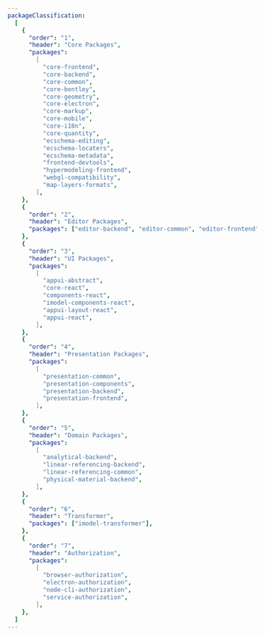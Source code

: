 ```yaml
---
packageClassification:
  [
    {
      "order": "1",
      "header": "Core Packages",
      "packages":
        [
          "core-frontend",
          "core-backend",
          "core-common",
          "core-bentley",
          "core-geometry",
          "core-electron",
          "core-markup",
          "core-mobile",
          "core-i18n",
          "core-quantity",
          "ecschema-editing",
          "ecschema-locaters",
          "ecschema-metadata",
          "frontend-devtools",
          "hypermodeling-frontend",
          "webgl-compatibility",
          "map-layers-formats",
        ],
    },
    {
      "order": "2",
      "header": "Editor Packages",
      "packages": ["editor-backend", "editor-common", "editor-frontend"],
    },
    {
      "order": "3",
      "header": "UI Packages",
      "packages":
        [
          "appui-abstract",
          "core-react",
          "components-react",
          "imodel-components-react",
          "appui-layout-react",
          "appui-react",
        ],
    },
    {
      "order": "4",
      "header": "Presentation Packages",
      "packages":
        [
          "presentation-common",
          "presentation-components",
          "presentation-backend",
          "presentation-frontend",
        ],
    },
    {
      "order": "5",
      "header": "Domain Packages",
      "packages":
        [
          "analytical-backend",
          "linear-referencing-backend",
          "linear-referencing-common",
          "physical-material-backend",
        ],
    },
    {
      "order": "6",
      "header": "Transformer",
      "packages": ["imodel-transformer"],
    },
    {
      "order": "7",
      "header": "Authorization",
      "packages":
        [
          "browser-authorization",
          "electron-authorization",
          "node-cli-authorization",
          "service-authorization",
        ],
    },
  ]
---
```

